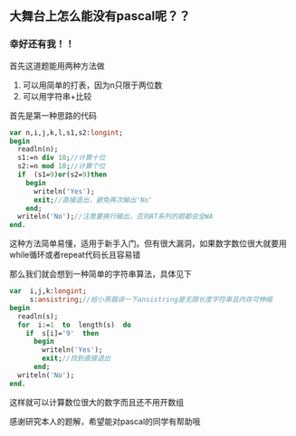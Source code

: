 ## 大舞台上怎么能没有pascal呢？？
### 幸好还有我！！

首先这道题能用两种方法做

1. 可以用简单的打表，因为n只限于两位数
2. 可以用字符串+比较

首先是第一种思路的代码
```pascal
var n,i,j,k,l,s1,s2:longint;
begin
  readln(n);
  s1:=n div 10;//计算十位
  s2:=n mod 10;//计算个位
  if  (s1=9)or(s2=9)then  
    begin
      writeln('Yes');
      exit;//直接退出，避免再次输出'No'
    end;  
  writeln('No');//注意要换行输出，否则AT系列的题都会全WA
end.  
```
这种方法简单易懂，适用于新手入门。但有很大漏洞，如果数字数位很大就要用while循环或者repeat代码长且容易错

那么我们就会想到一种简单的字符串算法，具体见下

```pascal
var  i,j,k:longint;
     s:ansistring;//给小蒟蒻讲一下ansistring是无限长度字符串且内存可伸缩
begin
  readln(s);
  for  i:=1  to  length(s)  do
    if  s[i]='9'  then
      begin
        writeln('Yes');
        exit;//找到直接退出
      end;
  writeln('No');
end.

```
这样就可以计算数位很大的数字而且还不用开数组

感谢研究本人的题解，希望能对pascal的同学有帮助哦